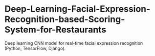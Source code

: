 # Deep-Learning-Facial-Expression-Recognition-based-Scoring-System-for-Restaurants
Deep learning CNN model for real-time facial expression recognition (Python, TensorFlow, Django).
